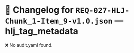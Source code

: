 # 📝 Changelog for `REQ-027-HLJ-Chunk_1-Item_9-v1.0.json` — **hlj_tag_metadata**

❌ No audit.yaml found.
